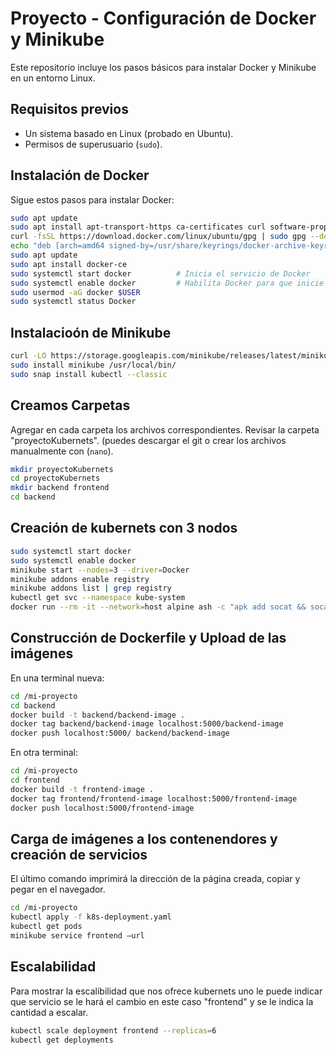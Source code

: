 # Proyecto - Configuración de Docker y Minikube

Este repositorio incluye los pasos básicos para instalar Docker y Minikube en un entorno Linux.

## Requisitos previos

- Un sistema basado en Linux (probado en Ubuntu).
- Permisos de superusuario (`sudo`).

## Instalación de Docker

Sigue estos pasos para instalar Docker:

```bash
sudo apt update
sudo apt install apt-transport-https ca-certificates curl software-properties-common 
curl -fsSL https://download.docker.com/linux/ubuntu/gpg | sudo gpg --dearmor -o /usr/share/keyrings/docker-archive-keyring.gpg 
echo "deb [arch=amd64 signed-by=/usr/share/keyrings/docker-archive-keyring.gpg] https://download.docker.com/linux/ubuntu $(lsb_release -cs) stable" | sudo tee /etc/apt/sources.list.d/docker.list > /dev/null 
sudo apt update 
sudo apt install docker-ce 
sudo systemctl start docker          # Inicia el servicio de Docker
sudo systemctl enable docker         # Habilita Docker para que inicie en el arranque
sudo usermod -aG docker $USER
sudo systemctl status Docker

```

## Instalacioón de Minikube
```bash
curl -LO https://storage.googleapis.com/minikube/releases/latest/minikube-linux-amd64
sudo install minikube /usr/local/bin/
sudo snap install kubectl --classic

```

## Creamos Carpetas
Agregar en cada carpeta los archivos correspondientes. Revisar la carpeta "proyectoKubernets". (puedes descargar el git o crear los archivos manualmente con (`nano`).
```bash
mkdir proyectoKubernets
cd proyectoKubernets
mkdir backend frontend
cd backend
```
## Creación de kubernets con 3 nodos
```bash
sudo systemctl start docker
sudo systemctl enable docker
minikube start --nodes=3 --driver=Docker
minikube addons enable registry
minikube addons list | grep registry
kubectl get svc --namespace kube-system
docker run --rm -it --network=host alpine ash -c "apk add socat && socat TCP-LISTEN:5000,reuseaddr,fork TCP:$(minikube ip):5000"
```

## Construcción de Dockerfile y Upload de las imágenes
En una terminal nueva:
```bash
cd /mi-proyecto
cd backend
docker build -t backend/backend-image .
docker tag backend/backend-image localhost:5000/backend-image
docker push localhost:5000/ backend/backend-image
```
En otra terminal:
```bash
cd /mi-proyecto
cd frontend
docker build -t frontend-image .
docker tag frontend/frontend-image localhost:5000/frontend-image
docker push localhost:5000/frontend-image
```

## Carga de imágenes a los contenendores y creación de servicios
El último comando imprimirá la dirección de la página creada, copiar y pegar en el navegador.
```bash
cd /mi-proyecto
kubectl apply -f k8s-deployment.yaml
kubectl get pods
minikube service frontend –url
```

## Escalabilidad
Para mostrar la escalibilidad que nos ofrece kubernets uno le puede indicar que servicio se le hará el cambio en este caso "frontend" y se le indica la cantidad a escalar.
```bash
kubectl scale deployment frontend --replicas=6
kubectl get deployments
```
